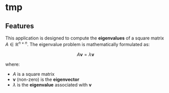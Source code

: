 # tmp

## Features

This application is designed to compute the **eigenvalues** of a square matrix $A \in \mathbb{R}^{n \times n}$. The eigenvalue problem is mathematically formulated as:

$$
A \mathbf{v} = \lambda \mathbf{v}
$$

where:
- $A$ is a square matrix
- $\mathbf{v}$ (non-zero) is the **eigenvector**
- $\lambda$ is the **eigenvalue** associated with $\mathbf{v}$
